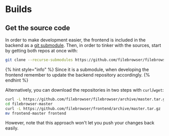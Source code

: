 # Builds

## Get the source code

In order to make development easier, the frontend is included in the backend as a [git submodule](https://git-scm.com/book/en/v2/Git-Tools-Submodules). Then, in order to tinker with the sources, start by getting both repos at once with:

```bash
git clone --recurse-submodules https://github.com/filebrowser/filebrowser
```

{% hint style="info" %}
Since it is a submodule, when developing the frontend remember to update the backend repository accordingly.
{% endhint %}

Alternatively, you can download the repositories in two steps with `curl`/`wget`:

```bash
curl -L https://github.com/filebrowser/filebrowser/archive/master.tar.gz | tar xvz
cd filebrowser-master
curl -L https://github.com/filebrowser/frontend/archive/master.tar.gz | tar xvz
mv frontend-master frontend
```

However, note that this approach won't let you push your changes back easily.

